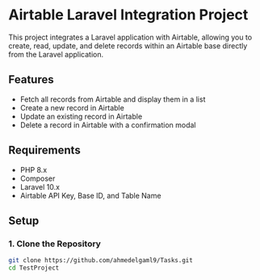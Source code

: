 # Airtable Laravel Integration Project

This project integrates a Laravel application with Airtable, allowing you to create, read, update, and delete records within an Airtable base directly from the Laravel application.

## Features

- Fetch all records from Airtable and display them in a list
- Create a new record in Airtable
- Update an existing record in Airtable
- Delete a record in Airtable with a confirmation modal

## Requirements

- PHP 8.x
- Composer
- Laravel 10.x
- Airtable API Key, Base ID, and Table Name

## Setup

### 1. Clone the Repository

```bash
git clone https://github.com/ahmedelgaml9/Tasks.git
cd TestProject
